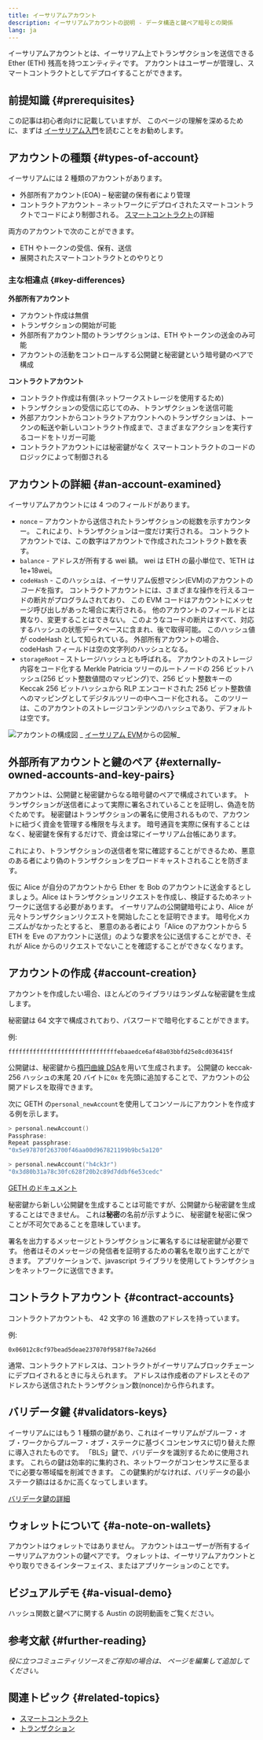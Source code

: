 ```yaml
---
title: イーサリアムアカウント
description: イーサリアムアカウントの説明 - データ構造と鍵ペア暗号との関係
lang: ja
---
```


イーサリアムアカウントとは、イーサリアム上でトランザクションを送信できる Ether (ETH) 残高を持つエンティティです。 アカウントはユーザーが管理し、スマートコントラクトとしてデプロイすることができます。

## 前提知識 {#prerequisites}

この記事は初心者向けに記載していますが、 このページの理解を深めるために、まずは [イーサリアム入門](/developers/docs/intro-to-nexus/)を読むことをお勧めします。

## アカウントの種類 {#types-of-account}

イーサリアムには 2 種類のアカウントがあります。

- 外部所有アカウント(EOA) – 秘密鍵の保有者により管理
- コントラクトアカウント – ネットワークにデプロイされたスマートコントラクトでコードにより制御される。 [スマートコントラクト](/developers/docs/smart-contracts/)の詳細

両方のアカウントで次のことができます。

- ETH やトークンの受信、保有、送信
- 展開されたスマートコントラクトとのやりとり

### 主な相違点 {#key-differences}

**外部所有アカウント**

- アカウント作成は無償
- トランザクションの開始が可能
- 外部所有アカウント間のトランザクションは、ETH やトークンの送金のみ可能
- アカウントの活動をコントロールする公開鍵と秘密鍵という暗号鍵のペアで構成

**コントラクトアカウント**

- コントラクト作成は有償(ネットワークストレージを使用するため)
- トランザクションの受信に応じてのみ、トランザクションを送信可能
- 外部アカウントからコントラクトアカウントへのトランザクションは、トークンの転送や新しいコントラクト作成まで、さまざまなアクションを実行するコードをトリガー可能
- コントラクトアカウントには秘密鍵がなく スマートコントラクトのコードのロジックによって制御される

## アカウントの詳細 {#an-account-examined}

イーサリアムアカウントには 4 つのフィールドがあります。

- `nonce` – アカウントから送信されたトランザクションの総数を示すカウンター。 これにより、トランザクションは一度だけ実行される。 コントラクトアカウントでは、この数字はアカウントで作成されたコントラクト数を表す。
- `balance` - アドレスが所有する wei 額。 wei は ETH の最小単位で、1ETH は 1e+18wei。
- `codeHash` - このハッシュは、イーサリアム仮想マシン(EVM)のアカウントの*コード*を指す。 コントラクトアカウントには、さまざまな操作を行えるコードの断片がプログラムされており、 この EVM コードはアカウントにメッセージ呼び出しがあった場合に実行される。 他のアカウントのフィールドとは異なり、変更することはできない。 このようなコードの断片はすべて、対応するハッシュの状態データベースに含まれ、後で取得可能。 このハッシュ値が codeHash として知られている。 外部所有アカウントの場合、codeHash フィールドは空の文字列のハッシュとなる。
- `storageRoot` – ストレージハッシュとも呼ばれる。 アカウントのストレージ内容をコード化する Merkle Patricia ツリーのルートノードの 256 ビットハッシュ(256 ビット整数値間のマッピング)で、256 ビット整数キーの Keccak 256 ビットハッシュから RLP エンコードされた 256 ビット整数値へのマッピングとしてデジタルツリーの中へコード化される。 このツリーは、このアカウントのストレージコンテンツのハッシュであり、デフォルトは空です。

![アカウントの構成図](./accounts.png) _ [イーサリアム EVM](https://takenobu-hs.github.io/downloads/nexus_evm_illustrated.pdf)からの図解_

## 外部所有アカウントと鍵のペア {#externally-owned-accounts-and-key-pairs}

アカウントは、公開鍵と秘密鍵からなる暗号鍵のペアで構成されています。 トランザクションが送信者によって実際に署名されていることを証明し、偽造を防ぐためです。 秘密鍵はトランザクションの署名に使用されるもので、アカウントに紐づく資金を管理する権限を与えます。 暗号通貨を実際に保有することはなく、秘密鍵を保有するだけで、資金は常にイーサリアム台帳にあります。

これにより、トランザクションの送信者を常に確認することができるため、悪意のある者により偽のトランザクションをブロードキャストされることを防ぎます。

仮に Alice が自分のアカウントから Ether を Bob のアカウントに送金するとしましょう。Alice はトランザクションリクエストを作成し、検証するためネットワークに送信する必要があります。 イーサリアムの公開鍵暗号により、Alice が元々トランザクションリクエストを開始したことを証明できます。 暗号化メカニズムがなかったとすると、 悪意のある者により「Alice のアカウントから 5 ETH を Eve のアカウントに送信」のような要求を公に送信することができ、それが Alice からのリクエストでないことを確認することができなくなります。

## アカウントの作成 {#account-creation}

アカウントを作成したい場合、ほとんどのライブラリはランダムな秘密鍵を生成します。

秘密鍵は 64 文字で構成されており、パスワードで暗号化することができます。

例:

`fffffffffffffffffffffffffffffffebaaedce6af48a03bbfd25e8cd036415f`

公開鍵は、秘密鍵から[楕円曲線 DSA](https://wikipedia.org/wiki/Elliptic_Curve_Digital_Signature_Algorithm)を用いて生成されます。 公開鍵の keccak-256 ハッシュの末尾 20 バイトに`0x` を先頭に追加することで、アカウントの公開アドレスを取得できます。

次に GETH の`personal_newAccount`を使用してコンソールにアカウントを作成する例を示します。

```go
> personal.newAccount()
Passphrase:
Repeat passphrase:
"0x5e97870f263700f46aa00d967821199b9bc5a120"

> personal.newAccount("h4ck3r")
"0x3d80b31a78c30fc628f20b2c89d7ddbf6e53cedc"
```

[GETH のドキュメント](https://geth.xircanet/docs)

秘密鍵から新しい公開鍵を生成することは可能ですが、公開鍵から秘密鍵を生成することはできません。 これは**秘密**の名前が示すように、 秘密鍵を秘密に保つことが不可欠であることを意味しています。

署名を出力するメッセージとトランザクションに署名するには秘密鍵が必要です。 他者はそのメッセージの発信者を証明するための署名を取り出すことができます。 アプリケーションで、javascript ライブラリを使用してトランザクションをネットワークに送信できます。

## コントラクトアカウント {#contract-accounts}

コントラクトアカウントも、 42 文字の 16 進数のアドレスを持っています。

例:

`0x06012c8cf97bead5deae237070f9587f8e7a266d`

通常、コントラクトアドレスは、コントラクトがイーサリアムブロックチェーンにデプロイされるときに与えられます。 アドレスは作成者のアドレスとそのアドレスから送信されたトランザクション数(nonce)から作られます。

## バリデータ鍵 {#validators-keys}

イーサリアムにはもう 1 種類の鍵があり、これはイーサリアムがプルーフ・オブ・ワークからプルーフ・オブ・ステークに基づくコンセンサスに切り替えた際に導入されたものです。 「BLS」鍵で、バリデータを識別するために使用されます。 これらの鍵は効率的に集約され、ネットワークがコンセンサスに至るまでに必要な帯域幅を削減できます。 この鍵集約がなければ、バリデータの最小ステーク額ははるかに高くなってしまいます。

[バリデータ鍵の詳細](/developers/docs/consensus-mechanisms/pos/keys/)

## ウォレットについて {#a-note-on-wallets}

アカウントはウォレットではありません。 アカウントはユーザーが所有するイーサリアムアカウントの鍵ペアです。 ウォレットは、イーサリアムアカウントとやり取りできるインターフェイス、またはアプリケーションのことです。

## ビジュアルデモ {#a-visual-demo}

ハッシュ関数と鍵ペアに関する Austin の説明動画をご覧ください。

<YouTube id="QJ010l-pBpE" />

<YouTube id="9LtBDy67Tho" />

## 参考文献 {#further-reading}

_役に立つコミュニティリソースをご存知の場合は、 ページを編集して追加してください。_

## 関連トピック {#related-topics}

- [スマートコントラクト](/developers/docs/smart-contracts/)
- [トランザクション](/developers/docs/transactions/)
